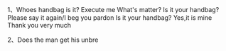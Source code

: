 1、Whoes handbag is it?
Execute me
What's matter?
Is it your handbag?
Please say it again/I beg you pardon
Is it your handbag?
Yes,it is mine
Thank you very much

2、Does the man get his unbre
